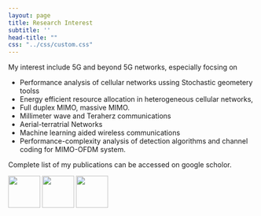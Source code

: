 ```yaml
---
layout: page
title: Research Interest
subtitle: ''
head-title: ""
css: "../css/custom.css"
---
```



My interest include 5G and beyond 5G networks, especially focsing on
- Performance analysis of cellular networks ussing Stochastic geometery toolss
- Energy efficient resource allocation in heterogeneous cellular networks, 
- Full duplex MIMO, massive MIMO. 
- Millimeter wave and Teraherz communications
- Aerial-terratrial Networks
- Machine learning aided wireless communications
- Performance-complexity analysis of detection algorithms and channel coding for MIMO-OFDM system.


Complete list of my publications can be accessed on google scholor.


[<img src="../img/googlescholor.png" height="65px">](https://scholar.google.com/citations?user=D3rq6oEAAAAJ&hl=en)
[<img src="../img/researchgate.png" height="65px">](https://www.researchgate.net/profile/Arif_Ullah_Khan3)
[<img src="../img/orcid.png" height="65px">](https://orcid.org/0000-0002-0555-6644)
